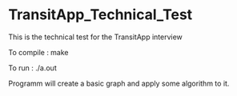 # TransitApp_Technical_Test
This is the technical test for the TransitApp interview

To compile : make

To run : ./a.out

Programm will create a basic graph and apply some algorithm to it. 

